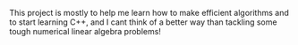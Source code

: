 This project is mostly to help me learn how to make efficient algorithms and to start learning C++, and I cant think of a better way than tackling some tough numerical linear algebra problems!


